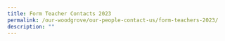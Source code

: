 ```yaml
---
title: Form Teacher Contacts 2023
permalink: /our-woodgrove/our-people-contact-us/form-teachers-2023/
description: ""
---
```

